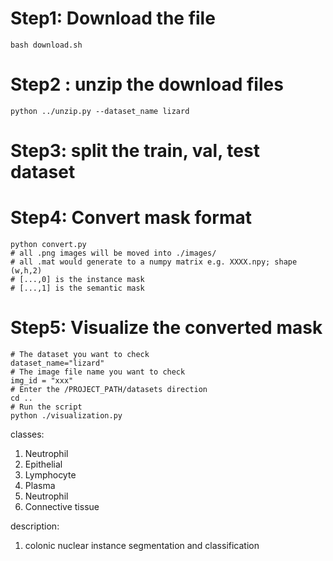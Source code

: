 # Step1: Download the file 
```
bash download.sh
```

# Step2 : unzip the download files
```
python ../unzip.py --dataset_name lizard
```

# Step3: split the train, val, test dataset 


# Step4: Convert mask format
```
python convert.py
# all .png images will be moved into ./images/
# all .mat would generate to a numpy matrix e.g. XXXX.npy; shape (w,h,2)
# [...,0] is the instance mask
# [...,1] is the semantic mask
```

# Step5: Visualize the converted mask
```
# The dataset you want to check
dataset_name="lizard" 
# The image file name you want to check
img_id = "xxx"
# Enter the /PROJECT_PATH/datasets direction
cd ..  
# Run the script 
python ./visualization.py
```
classes:
1. Neutrophil
2. Epithelial
3. Lymphocyte
4. Plasma
5. Neutrophil
6. Connective tissue

description:
1. colonic nuclear instance segmentation and classification
